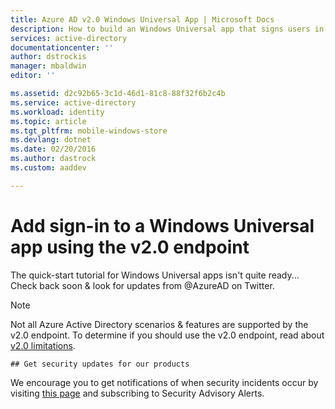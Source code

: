 ```yaml
---
title: Azure AD v2.0 Windows Universal App | Microsoft Docs
description: How to build an Windows Universal app that signs users in with both personal Microsoft Account and work or school accounts.
services: active-directory
documentationcenter: ''
author: dstrockis
manager: mbaldwin
editor: ''

ms.assetid: d2c92b65-3c1d-46d1-81c8-88f32f6b2c4b
ms.service: active-directory
ms.workload: identity
ms.topic: article
ms.tgt_pltfrm: mobile-windows-store
ms.devlang: dotnet
ms.date: 02/20/2016
ms.author: dastrock
ms.custom: aaddev

---
```

# Add sign-in to a Windows Universal app using the v2.0 endpoint
  The quick-start tutorial for Windows Universal apps isn't quite ready... Check back soon & look for updates from @AzureAD on Twitter.

> [!NOTE]
> Not all Azure Active Directory scenarios & features are supported by the v2.0 endpoint.  To determine if you should use the v2.0 endpoint, read about [v2.0 limitations](active-directory-v2-limitations.md).
> 
> 

    ## Get security updates for our products

We encourage you to get notifications of when security incidents occur by visiting [this page](https://technet.microsoft.com/security/dd252948) and subscribing to Security Advisory Alerts.

